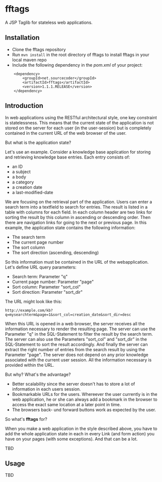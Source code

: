 fftags
======

A JSP Taglib for stateless web applications.

Installation
------------

- Clone the fftags repository
- Run `mvn install` in the root directory of fftags to install fftags in your local maven repo
- Include the following dependency in the *pom.xml* of your project:

```
    <dependency>
        <groupId>net.sourcecoder</groupId>
        <artifactId>fftags</artifactId>
        <version>1.1.1.RELEASE</version>
    </dependency>
```

Introduction
------------

In web applications using the RESTful architectural style, one key constraint is statelessness. This means that the current state of the application is not stored on the server for each user (in the user-session) but is completely contained in the current URL of the web browser of the user.

But what is the application state?

Let's use an example. Consider a knowledge base application for storing and retrieving knowledge base entries. Each entry consists of:

 - an ID
 - a subject 
 - a body
 - a category
 - a creation date
 - a last-modified-date

We are focusing on the retrieval part of the application. Users can enter a  search term into a textfield to search for entries. The result is listed in a table with columns for each field. In each column header are two links for sorting the result by this column in ascending or descending order. Then there are navigation links for going to the next or previous page. In this example, the application state contains the following information:

 - The search term
 - The current page number
 - The sort column
 - The sort direction (ascending, descending)

So this information must be contained in the URL of the webapplication. Let's define URL query parameters:

- Search term: Parameter "q"
- Current page number: Parameter "page"
- Sort column: Parameter "sort_col"
- Sort direction: Parameter "sort_dir"

The URL might look like this:

`http://example.com/kb?q=mysearchterm&page=1&sort_col=creation_date&sort_dir=desc`

When this URL is opened in a web browser, the server receives all the information necessary to render the resulting page. The server can use the Parameter "q" in the SQL-Statement to filter the result by the search term. The server can also use the Parameters "sort_col" and "sort_dir" in the SQL-Statement to sort the result accordingly. And finally the server can extract the right number of entries from the search result by using the Parameter "page". The server does not depend on any prior knowledge associated with the current user session. All the information necessary is provided within the URL.

But why? What's the advantage?

- Better scalability since the server doesn't has to store a lot of information in each users session.
- Bookmarkable URLs for the users. Whereever the user currently is in the web application, he or she can always add a bookmark in the browser to access the exact same location at a later point in time.
- The browsers back- und forward buttons work as expected by the user.

So what's **fftags** for?

When you make a web application in the style described above, you have to add the whole application state in each in every Link (and form action) you have on your pages (with some exceptions). And that can be a lot.

TBD

Usage
-----
TBD
